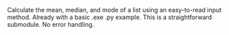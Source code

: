 Calculate the mean, median, and mode of a list using an easy-to-read input method.
Already with a basic .exe .py example. 
This is a straightforward submodule. 
No error handling.
